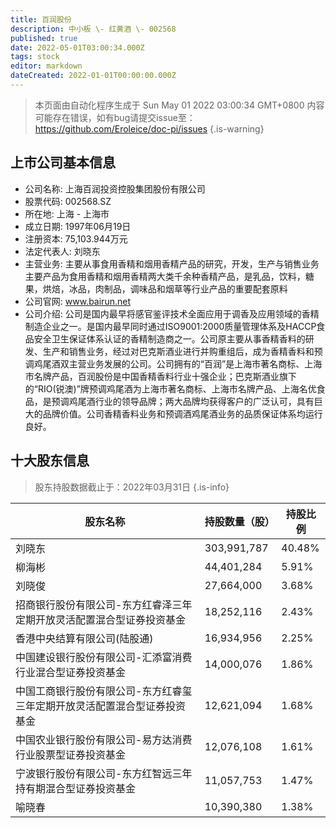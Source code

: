 ```yaml
---
title: 百润股份
description: 中小板 \- 红黄酒 \- 002568
published: true
date: 2022-05-01T03:00:34.000Z
tags: stock
editor: markdown
dateCreated: 2022-01-01T00:00:00.000Z
---
```


> 本页面由自动化程序生成于 Sun May 01 2022 03:00:34 GMT+0800
> 内容可能存在错误，如有bug请提交issue至：https://github.com/Eroleice/doc-pi/issues
{.is-warning}

## 上市公司基本信息
- 公司名称: 上海百润投资控股集团股份有限公司
- 股票代码: 002568.SZ
- 所在地: 上海 - 上海市
- 成立日期: 1997年06月19日
- 注册资本: 75,103.944万元
- 法定代表人: 刘晓东
- 主营业务: 主要从事食用香精和烟用香精产品的研究，开发，生产与销售业务主要产品为食用香精和烟用香精两大类千余种香精产品，是乳品，饮料，糖果，烘焙，冰品，肉制品，调味品和烟草等行业产品的重要配套原料
- 公司官网: www.bairun.net
- 公司介绍: 公司是国内最早将感官鉴评技术全面应用于调香及应用领域的香精制造企业之一。是国内最早同时通过ISO9001:2000质量管理体系及HACCP食品安全卫生保证体系认证的香精制造商之一。公司原主要从事香精香料的研发、生产和销售业务，经过对巴克斯酒业进行并购重组后，成为香精香料和预调鸡尾酒双主营业务发展的公司。公司拥有的“百润”是上海市著名商标、上海市名牌产品，百润股份是中国香精香料行业十强企业；巴克斯酒业旗下的“RIO(锐澳)”牌预调鸡尾酒为上海市著名商标、上海市名牌产品、上海名优食品，是预调鸡尾酒行业的领导品牌；两大品牌均获得客户的广泛认可，具有巨大的品牌价值。公司香精香料业务和预调酒鸡尾酒业务的品质保证体系均运行良好。


## 十大股东信息
> 股东持股数据截止于：2022年03月31日
{.is-info}

| 股东名称 | 持股数量（股） | 持股比例 |
| --- | --- | --- |
| 刘晓东 | 303,991,787 | 40.48% |
| 柳海彬 | 44,401,284 | 5.91% |
| 刘晓俊 | 27,664,000 | 3.68% |
| 招商银行股份有限公司-东方红睿泽三年定期开放灵活配置混合型证券投资基金 | 18,252,116 | 2.43% |
| 香港中央结算有限公司(陆股通) | 16,934,956 | 2.25% |
| 中国建设银行股份有限公司-汇添富消费行业混合型证券投资基金 | 14,000,076 | 1.86% |
| 中国工商银行股份有限公司-东方红睿玺三年定期开放灵活配置混合型证券投资基金 | 12,621,094 | 1.68% |
| 中国农业银行股份有限公司-易方达消费行业股票型证券投资基金 | 12,076,108 | 1.61% |
| 宁波银行股份有限公司-东方红智远三年持有期混合型证券投资基金 | 11,057,753 | 1.47% |
| 喻晓春 | 10,390,380 | 1.38% |




